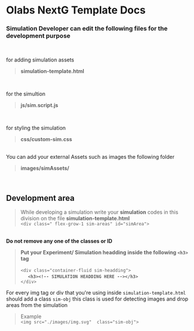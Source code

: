 # Olabs NextG Template Docs

### Simulation Developer can edit the following files for the development purpose
<br>

for adding simulation assets
>**simulation-template.html**<br>

<br>

for the simultion 
>**js/sim.script.js**<br>

<br>

for styling the simulation
>**css/custom-sim.css**<br>

<br>
You can add your external Assets such as images   the following folder

> **images/simAssets/**

<br>

## Development area

>While developing a simulation 
write your **simulation** codes in this division on the file **simulation-template.html** <br>
`<div class=" flex-grow-1 sim-areas" id="simArea">` 
<br>
<b>Do not remove any one of the classes or ID </b>

<br>

><b> Put your Experiment/ Simulation headding inside the following `<h3>` tag</b><br><br>
>`<div class="container-fluid sim-headding">`<br>
&nbsp;&nbsp;&nbsp;&nbsp;&nbsp;<b>`<h3><!-- SIMULATION HEADDING HERE --></h3>`<br></b>
`</div>`

For every img tag or div that you're using inside `simulation-template.html` should add a class `sim-obj` this class is used for detecting images and drop areas from the simulation 

>Example <br>
 `<img src="./images/img.svg"  class="sim-obj">`

